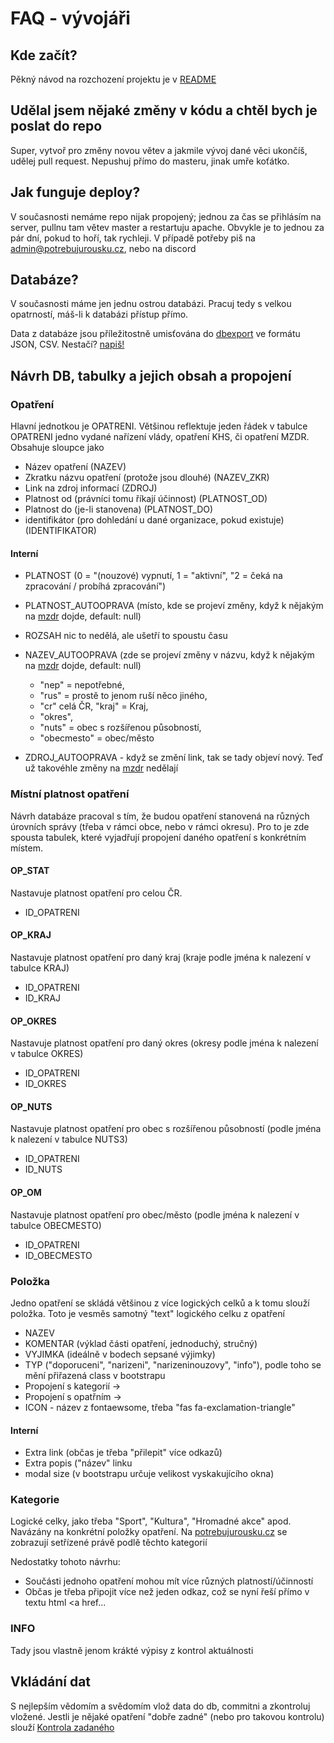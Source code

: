 # FAQ - vývojáři

## Kde začít? 
Pěkný návod na rozchození projektu je v [README](./README.md) 

## Udělal jsem nějaké změny v kódu a chtěl bych je poslat do repo
Super, vytvoř pro změny novou větev a jakmile vývoj dané věci ukončíš, udělej pull request. Nepushuj přímo do masteru, jinak umře koťátko.

## Jak funguje deploy? 
V současnosti nemáme repo nijak propojený; jednou za čas se přihlásím na server, pullnu tam větev master a restartuju apache. 
Obvykle je to jednou za pár dní, pokud to hoří, tak rychleji. 
V případě potřeby piš na [admin@potrebujurousku.cz](mailto:admin@potrebujurousku.cz), nebo na discord

## Databáze? 
V současnosti máme jen jednu ostrou databázi. Pracuj tedy s velkou opatrností, máš-li k databázi přístup přímo.

Data z databáze jsou příležitostně umisťována do [dbexport](/dbexport) ve formátu JSON, CSV. Nestačí? [napiš!](mailto:admin@potrebujurousku.cz)

## Návrh DB, tabulky a jejich obsah a propojení

### Opatření 
Hlavní jednotkou je OPATRENI. Většinou reflektuje jeden řádek v tabulce OPATRENI jedno vydané nařízení vlády, opatření KHS, či opatření MZDR.
Obsahuje sloupce jako 
- Název opatření (NAZEV)
- Zkratku názvu opatření (protože jsou dlouhé) (NAZEV_ZKR)
- Link na zdroj informací  (ZDROJ) 
- Platnost od (právníci tomu říkají účinnost) (PLATNOST_OD)
- Platnost do (je-li stanovena) (PLATNOST_DO) 
- identifikátor (pro dohledání u dané organizace, pokud existuje) (IDENTIFIKATOR) 
#### Interní
- PLATNOST (0 = "(nouzové) vypnutí, 1 = "aktivní", "2 = čeká na zpracování / probíhá zpracování") 
- PLATNOST_AUTOOPRAVA (místo, kde se projeví změny, když k nějakým na [mzdr](https://koronavirus.mzcr.cz/category/mimoradna-opatreni/)  dojde, default: null) 
- ROZSAH nic to nedělá, ale ušetří to spoustu času
- NAZEV_AUTOOPRAVA (zde se projeví změny v názvu, když k nějakým na [mzdr](https://koronavirus.mzcr.cz/category/mimoradna-opatreni/)  dojde, default: null) 

  - "nep" = nepotřebné, 
  - "rus" = prostě to jenom ruší něco jiného, 
  - "cr" celá ČR, "kraj" = Kraj, 
  - "okres", 
  - "nuts" = obec s rozšířenou působností, 
  - "obecmesto" = obec/město
- ZDROJ_AUTOOPRAVA - když se změní link, tak se tady objeví nový. Teď už takovéhle změny na [mzdr](https://koronavirus.mzcr.cz/category/mimoradna-opatreni/) nedělají

### Místní platnost opatření 
Návrh databáze pracoval s tím, že budou opatření stanovená na různých úrovních správy (třeba v rámci obce, nebo v rámci okresu). Pro to je zde spousta tabulek, které vyjadřují propojení daného opatření s konkrétním místem. 

#### OP_STAT
Nastavuje platnost opatření pro celou ČR. 
- ID_OPATRENI

#### OP_KRAJ
Nastavuje platnost opatření pro daný kraj (kraje podle jména k nalezení v tabulce KRAJ)  
- ID_OPATRENI
- ID_KRAJ

#### OP_OKRES
Nastavuje platnost opatření pro daný okres (okresy podle jména k nalezení v tabulce OKRES)  
- ID_OPATRENI
- ID_OKRES

#### OP_NUTS
Nastavuje platnost opatření pro obec s rozšířenou působností (podle jména k nalezení v tabulce NUTS3)  
- ID_OPATRENI
- ID_NUTS

#### OP_OM
Nastavuje platnost opatření pro obec/město (podle jména k nalezení v tabulce OBECMESTO)  
- ID_OPATRENI
- ID_OBECMESTO

### Položka
Jedno opatření se skládá většinou z více logických celků a k tomu slouží položka. 
Toto je vesměs samotný "text" logického celku z opatření 
- NAZEV
- KOMENTAR (výklad části opatření, jednoduchý, stručný)
- VYJIMKA (ideálně v bodech sepsané výjimky) 
- TYP ("doporuceni", "narizeni", "narizeninouzovy", "info"), podle toho se mění přiřazená class v bootstrapu 
- Propojení s kategorií  -> 
- Propojení s opatřním -> 
- ICON - název z fontaewsome, třeba "fas fa-exclamation-triangle" 

#### Interní 
- Extra link (občas je třeba "přilepit" více odkazů)
- Extra popis ("název" linku
- modal size (v bootstrapu určuje velikost vyskakujícího okna) 


### Kategorie 
Logické celky, jako třeba "Sport", "Kultura", "Hromadné akce" apod. Navázány na konkrétní položky opatření. 
Na [potrebujurousku.cz](https://potrebujurousku.cz/) se zobrazují setřízené právě podlě těchto kategorií 


Nedostatky tohoto návrhu: 
- Součásti jednoho opatření mohou mít více různých platností/účinností
- Občas je třeba připojit více než jeden odkaz, což se nyní řeší přímo v textu html <a href... 


### INFO 
Tady jsou vlastně jenom krákté výpisy z kontrol aktuálnosti 


## Vkládání dat
S nejlepším vědomím a svědomím vlož data do db, commitni a zkontroluj vložené. 
Jestli je nějaké opatření "dobře zadné" (nebo pro takovou kontrolu) slouží [Kontrola zadaného](https://potrebujurousku.cz/admin/kontrola-zadaneho/)

